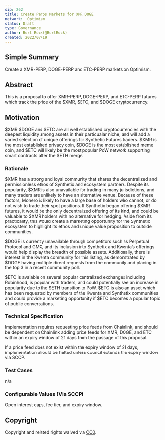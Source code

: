 ```yaml
---
sip: 262
title: Create Perps Markets for XMR DOGE
network:  Optimism
status: Draft
type: Governance
author: Burt Rock(@BurtRock)
created: 2022/07/19
---
```


## Simple Summary

Create a XMR-PERP, DOGE-PERP and ETC-PERP markets on Optimism.

## Abstract

This is a proposal to offer XMR-PERP, DOGE-PERP, and ETC-PERP futures which track the price of the $XMR, $ETC, and $DOGE cryptocurrency.

## Motivation

$XMR $DOGE and $ETC are all well established cryptocurrencies with the deepest liquidity among assets in their particualar niche, and will add a varied selection of unique offerings for Synthetic Futures traders. $XMR is the most established privacy coin, $DOGE is the most established meme coin, and $ETC will likely be the most popular PoW network supporting smart contracts after the $ETH merge.

### Rationale

$XMR has a strong and loyal community that shares the decentralized and permissionless ethos of Synthetix and ecosystem partners. Despite its popularity, $XMR is also unavailable for trading in many jurisdictions, and many traders are unlikely to have an alternative venue. Because of these factors, Monero is likely to have a large base of holders who cannot, or do not wish to trade their spot positions. If Synthetix began offering $XMR futures, it would be the only decentralized offering of its kind, and could be valuable to $XMR holders with no alternative for hedging. Aside from its practicality, this would create a marketing opportunity for the Synthetix ecosystem to highlight its ethos and unique value proposition to outside communities.

$DOGE is currently unavailable through competitors such as Perpetual Protocol and GMX, and its inclusion into Synthetix and Kwenta’s offerings would help display the breadth of possible assets. Additionally, there is interest in the Kwenta community for this listing, as demonstrated by $DOGE having multiple direct requests from the community and placing in the top 3 in a recent community poll.

$ETC is avalable on several popular centralized exchanges including Robinhood, is popular with traders, and could potentially see an increase in popularity due to the $ETH transition to PoW. $ETC is also an asset which has been requested by members of the Kwenta and Synthetix communities and could provide a marketing opportunity if $ETC becomes a popular topic of public conversations.

### Technical Specification

Implementation requires requesting price feeds from Chainlink, and should be dependent on Chainlink adding price feeds for XMR, DOGE, and ETC within an expiry window of 21 days from the passage of this proposal. 

If a price feed does not exist within the expiry window of 21 days, implementation should be halted unless council extends the expiry window via SCCP. 

### Test Cases

n/a

### Configurable Values (Via SCCP)

Open interest caps, fee tier, and expiry window.


## Copyright

Copyright and related rights waived via [CC0](https://creativecommons.org/publicdomain/zero/1.0/).
